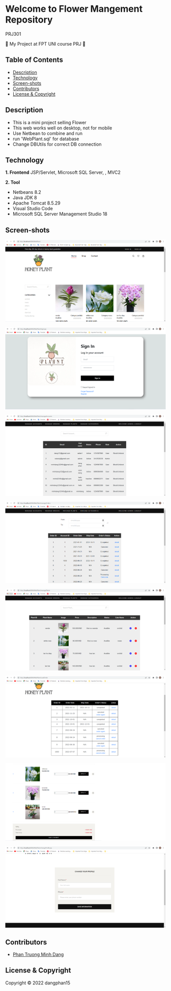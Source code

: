 # Welcome to Flower Mangement Repository

PRJ301 

:wave: My Project at FPT UNI course PRJ :wave:

## Table of Contents
- [Description](#description)
- [Technology](#technology)
- [Screen-shots](#preview-screenshot)
- [Contributors](#contributors)
- [License & Copyright](#license--copyright)

## Description
- This is a mini project selling Flower
- This web works well on desktop, not for mobile
- Use Netbean to combine and run
- run 'WebPlant.sql' for database
- Change DBUtils for correct DB connection

## Technology
**1. Frontend**
  JSP/Servlet, Microsoft SQL Server, , MVC2

**2. Tool**
  - Netbeans 8.2
  - Java JDK 8
  - Apache Tomcat 8.5.29
  - Visual Studio Code
  - Microsoft SQL Server Management Studio 18

## Screen-shots

![home-page-web](https://github.com/dangphan15/WebPlant/blob/main/screenshot/home-page-web-plant.png)

![login-page](https://github.com/dangphan15/WebPlant/blob/main/screenshot/login-page.png)

![admin-page-1](https://github.com/dangphan15/WebPlant/blob/main/screenshot/admin-page-1.png)

![admin-page-2](https://github.com/dangphan15/WebPlant/blob/main/screenshot/admin-page-2.png)

![admin-page-3](https://github.com/dangphan15/WebPlant/blob/main/screenshot/admin-page-3.png)

![order-page-for-user](https://github.com/dangphan15/WebPlant/blob/main/screenshot/order.png)

![shopping-cart](https://github.com/dangphan15/WebPlant/blob/main/screenshot/shopping-cart.png)

![update-info](https://github.com/dangphan15/WebPlant/blob/main/screenshot/update-info-page.png)

## Contributors
- [Phan Truong Minh Dang](https://github.com/dangphan15)

## License & Copyright
 Copyright &#169; 2022 dangphan15